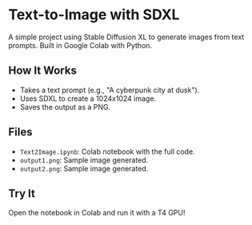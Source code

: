 # Text-to-Image with SDXL
A simple project using Stable Diffusion XL to generate images from text prompts. Built in Google Colab with Python.

## How It Works
- Takes a text prompt (e.g., "A cyberpunk city at dusk").
- Uses SDXL to create a 1024x1024 image.
- Saves the output as a PNG.

## Files
- `Text2Image.ipynb`: Colab notebook with the full code.
- `output1.png`: Sample image generated.
- `output2.png`: Sample image generated.

## Try It
Open the notebook in Colab and run it with a T4 GPU!
